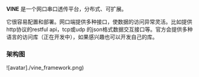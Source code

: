 **VINE** 是一个网口串口透传平台，分布式、可扩展。

它很容易配置和部署。网口端提供多种接口，使数据的访问异常灵活。比如提供http协议的restful api，tcp或udp 的json格式数据交互接口等。官方会提供多种语言的访问库（正在开发中），如果感兴趣也可以开发自己的库。

### 架构图
![avatar]./vine_framework.png)

